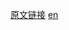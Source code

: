 <a href="https://developer.mozilla.org/zh-CN/docs/Web/JavaScript/Reference/Global_Objects/escape" target="_blank">原文链接</a>
<a href="https://developer.mozilla.org/en-US/docs/Web/JavaScript/Reference/Global_Objects/escape" target="_blank">en</a>